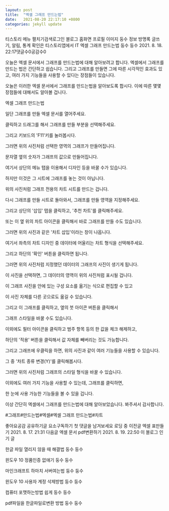 ```yaml
---
layout: post
title:  "엑셀 그래프 만드는법"
date:   2021-08-20 22:17:10 +0800
categories: jekyll update
---
```

티스토리 메뉴 펼치기검색로그인
블로그 홈화면
프로필 이미지
둥수 정보
방명록
글쓰기, 알림, 통계 확인은 티스토리앱에서
IT
엑셀 그래프 만드는법
둥수 둥수
2021. 8. 18. 22:17댓글수0공감수0

 

 

오늘은 엑셀 문서에서 그래프를 만드는법에 대해 알아보려고 합니다. 엑셀에서 그래프를 만드는 법은 간단하고 쉽습니다. 그리고 그래프를 만들면 그에 따른 시각적인 효과도 있고, 여러 가지 기능들을 사용할 수 있다는 장점들이 있습니다. 

 

오늘은 이러한 엑셀 문서에서 그래프를 만드는법을 알아보도록 합시다. 이에 따른 몇몇 장점들에 대해서도 알아볼 겁니다.

 

 

 

엑셀 그래프 만드는법

 

일단 그래프를 만들 엑셀 문서를 열어주세요.

클릭하고 드래그를 해서 그래프를 만들 부분을 선택해주세요.

그리고 키보드의 'F11'키를 눌러봅시다.

 

 

 


 

그러면 위의 사진처럼 선택한 영역의 그래프가 만들어집니다.

문자열 옆의 숫자가 그래프의 값으로 만들어집니다.

 

 

 

 


 

여기서 상단의 메뉴 탭을 이용해서 디자인 등을 바꿀 수가 있습니다.

하지만 이것은 그 시트에 그래프를 놓는 것이 아닙니다.

 

위의 사진처럼 그래프 전용의 차트 시트를 만드는 겁니다.

 

 

 


 

다시 그래프를 만들 시트로 돌아와서, 그래프를 만들 영역을 지정해주세요.

그리고 상단의 '삽입' 탭을 클릭하고, '추천 차트'를 클릭해주세요.

 

또는 이 옆 위의 차트 아이콘을 클릭해서 바로 그래프를 만들 수도 있습니다.

 

 

 


 

그러면 위의 사진과 같은 '차트 삽입'이라는 창이 나옵니다.

여기서 좌측의 차트 디자인 중 데이터에 어울리는 차트 형식을 선택해주세요.

 

그리고 하단의 '확인' 버튼을 클릭하면 됩니다.

 

 

 


 

그러면 위의 사진처럼 지정했던 데이터의 그래프의 사진이 생기게 됩니다.

이 사진을 선택하면, 그 데이터의 영역이 위의 사진처럼 표시될 겁니다.

 

 

 


 

이 그래프 사진을 안에 있는 구성 요소를 옮기는 식으로 편집할 수 있고

이 사진 자체를 다른 곳으로도 옮길 수 있습니다.

 

 

 


 

그리고 이 그래프를 클릭하고, 옆의 붓 아이콘 버튼을 클릭해서

그래프 스타일을 바꿀 수도 있습니다. 

 

 

 


 

이외에도 필터 아이콘을 클릭하고 범주 항목 등의 한 값을 체크 해제하고,

하단의 '적용' 버튼을 클릭해서 값 자체를 빼버리는 것도 가능합니다.

 

 

 


 

그리고 그래프에 우클릭을 하면, 위의 사진과 같이 여러 기능들을 사용할 수 있습니다.

그 중 '차트 종류 변경(Y)'를 클릭해봅시다.

 

 

 


 

그러면 위의 사진처럼 그래프의 스타일 형식을 바꿀 수 있습니다.

이외에도 여러 가지 기능을 사용할 수 있는데, 그래프를 클릭하면,

한 눈에 사용 가능한 기능들을 볼 수 있을 겁니다.

 

 

 




 

 

이상 간단히 엑셀에서 그래프를 만드는법에 대해 알아보았습니다. 봐주셔서 감사합니다.

#그래프#만드는법#엑셀#엑셀 그래프 만드는법#차트

좋아요공감
공유하기글 요소구독하기
첫 댓글을 남겨보세요
로딩 중
이전글
엑셀 표만들기
2021. 8. 17. 21:31
다음글
엑셀 문서 pdf변환하기
2021. 8. 19. 22:50
이 블로그 인기 글

한글 파일 열리지 않을 때 해결법
둥수 둥수

윈도우 10 정품인증 없애기
둥수 둥수

마인크래프트 하마치 서버여는법
둥수 둥수

윈도우 10 사용자 계정 삭제방법
둥수 둥수

컴퓨터 포맷하는방법 쉽게
둥수 둥수

pdf파일을 한글파일로변환 방법
둥수 둥수